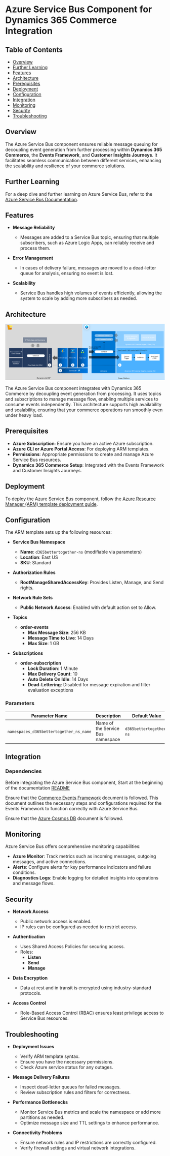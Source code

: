 # Azure Service Bus Component for Dynamics 365 Commerce Integration

## Table of Contents

- [Overview](#overview)
- [Further Learning](#further-learning)
- [Features](#features)
- [Architecture](#architecture)
- [Prerequisites](#prerequisites)
- [Deployment](#deployment)
- [Configuration](#configuration)
- [Integration](#integration)
- [Monitoring](#monitoring)
- [Security](#security)
- [Troubleshooting](#troubleshooting)

## Overview

The Azure Service Bus component ensures reliable message queuing for decoupling event generation from further processing within **Dynamics 365 Commerce**, the **Events Framework**, and **Customer Insights Journeys**. It facilitates seamless communication between different services, enhancing the scalability and resilience of your commerce solutions.


## Further Learning

For a deep dive and further learning on Azure Service Bus, refer to the [Azure Service Bus Documentation](https://learn.microsoft.com/en-us/azure/service-bus-messaging/service-bus-messaging-overview).

## Features

- **Message Reliability**
  - Messages are added to a Service Bus topic, ensuring that multiple subscribers, such as Azure Logic Apps, can reliably receive and process them.

- **Error Management**
  - In cases of delivery failure, messages are moved to a dead-letter queue for analysis, ensuring no event is lost.

- **Scalability**
  - Service Bus handles high volumes of events efficiently, allowing the system to scale by adding more subscribers as needed.

## Architecture

![Integration Design](../Data/Commerce_CIJ_BetterTogether_SyncAzureIntegrationDesign.png)

The Azure Service Bus component integrates with Dynamics 365 Commerce by decoupling event generation from processing. It uses topics and subscriptions to manage message flow, enabling multiple services to consume events independently. This architecture supports high availability and scalability, ensuring that your commerce operations run smoothly even under heavy load.

## Prerequisites

- **Azure Subscription**: Ensure you have an active Azure subscription.
- **Azure CLI or Azure Portal Access**: For deploying ARM templates.
- **Permissions**: Appropriate permissions to create and manage Azure Service Bus resources.
- **Dynamics 365 Commerce Setup**: Integrated with the Events Framework and Customer Insights Journeys.

## Deployment

To deploy the Azure Service Bus component, follow the [Azure Resource Manager (ARM) template deployment guide](https://learn.microsoft.com/en-us/azure/azure-resource-manager/templates/quickstart-create-templates-use-the-portal).

## Configuration

The ARM template sets up the following resources:

- **Service Bus Namespace**
  - **Name**: `d365bettertogether-ns` (modifiable via parameters)
  - **Location**: East US
  - **SKU**: Standard

- **Authorization Rules**
  - **RootManageSharedAccessKey**: Provides Listen, Manage, and Send rights.

- **Network Rule Sets**
  - **Public Network Access**: Enabled with default action set to Allow.

- **Topics**
  - **order-events**
    - **Max Message Size**: 256 KB
    - **Message Time to Live**: 14 Days
    - **Max Size**: 1 GB

- **Subscriptions**
  - **order-subscription**
    - **Lock Duration**: 1 Minute
    - **Max Delivery Count**: 10
    - **Auto Delete On Idle**: 14 Days
    - **Dead-Lettering**: Disabled for message expiration and filter evaluation exceptions

### Parameters

| Parameter Name                      | Description                         | Default Value            |
|-------------------------------------|-------------------------------------|--------------------------|
| `namespaces_d365bettertogether_ns_name` | Name of the Service Bus namespace    | `d365bettertogether-ns`  |

## Integration

### Dependencies

Before integrating the Azure Service Bus component, Start at the beginning of the documentation [README](../README.md)

Ensure that the [Commerce Events Framework](../Docs/commerce_event_framework.md) document is followed. This document outlines the necessary steps and configurations required for the Events Framework to function correctly with Azure Service Bus.

Ensure that the [Azure Cosmos DB](../Docs/azure_cosmos_db.md) document is followed. 

## Monitoring

Azure Service Bus offers comprehensive monitoring capabilities:

- **Azure Monitor**: Track metrics such as incoming messages, outgoing messages, and active connections.
- **Alerts**: Configure alerts for key performance indicators and failure conditions.
- **Diagnostics Logs**: Enable logging for detailed insights into operations and message flows.

## Security

- **Network Access**
  - Public network access is enabled.
  - IP rules can be configured as needed to restrict access.

- **Authentication**
  - Uses Shared Access Policies for securing access.
  - Roles:
    - **Listen**
    - **Send**
    - **Manage**

- **Data Encryption**
  - Data at rest and in transit is encrypted using industry-standard protocols.

- **Access Control**
  - Role-Based Access Control (RBAC) ensures least privilege access to Service Bus resources.

## Troubleshooting

- **Deployment Issues**
  - Verify ARM template syntax.
  - Ensure you have the necessary permissions.
  - Check Azure service status for any outages.

- **Message Delivery Failures**
  - Inspect dead-letter queues for failed messages.
  - Review subscription rules and filters for correctness.

- **Performance Bottlenecks**
  - Monitor Service Bus metrics and scale the namespace or add more partitions as needed.
  - Optimize message size and TTL settings to enhance performance.

- **Connectivity Problems**
  - Ensure network rules and IP restrictions are correctly configured.
  - Verify firewall settings and virtual network integrations.
